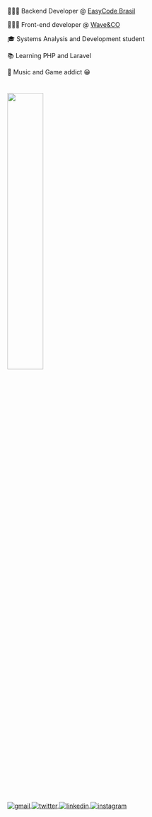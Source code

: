 👩🏻‍💻 Backend Developer @ [EasyCode Brasil](https://www.linkedin.com/company/EasyCodeBrasil)

👩🏻‍💻 Front-end developer @ [Wave&CO](https://www.linkedin.com/company/wave-and-co)

🎓 Systems Analysis and Development student

📚 Learning PHP and Laravel

🎹 Music and Game addict 😁

#

<img src="https://skillicons.dev/icons?i=javascript,react,nextjs,typescript,docker,graphql,postgresql,php,laravel" width="40%">

#

<a href="mailto:thiagoalves.devp@gmail.com">
  <img align="center" src="https://img.shields.io/badge/-thiagoalvess89-05122A?style=flat&logo=gmail" alt="gmail"/>
</a>
<a href="https://twitter.com/d_berbattov" target="_blank">
  <img align="center" src="https://img.shields.io/badge/-berbattov-05122A?style=flat&logo=twitter" alt="twitter"/>  
</a>
<a href="https://linkedin.com/in/thiagoalves89" target="_blank">
  <img align="center" src="https://img.shields.io/badge/-thiagoalves89-05122A?style=flat&logo=linkedin" alt="linkedin"/>
</a>
<a href="https://instagram.com/thiagonees" target="_blank">
 <img align="center" src="https://img.shields.io/badge/-thiagoanees-05122A?style=flat&logo=instagram" alt="instagram"/>
</a>
</p>
